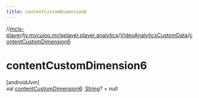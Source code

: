 ```yaml
---
title: contentCustomDimension6
---
```

//[mcls-player](../../../index.html)/[tv.mycujoo.mclsplayer.player.analytics](../index.html)/[VideoAnalyticsCustomData](index.html)/[contentCustomDimension6](content-custom-dimension6.html)



# contentCustomDimension6



[androidJvm]\
val [contentCustomDimension6](content-custom-dimension6.html): [String](https://kotlinlang.org/api/latest/jvm/stdlib/kotlin/-string/index.html)? = null




